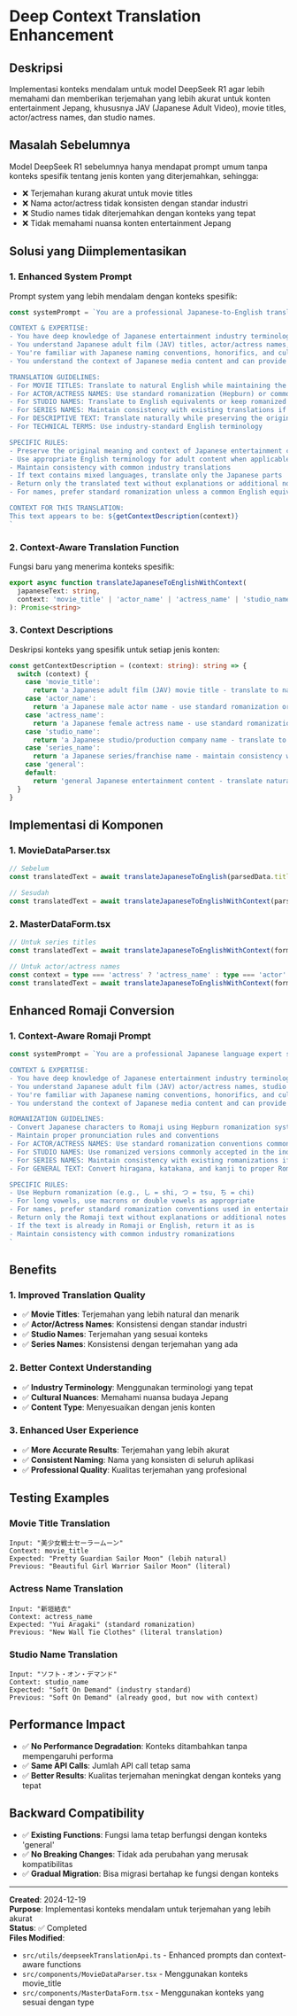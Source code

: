 # Deep Context Translation Enhancement

## Deskripsi
Implementasi konteks mendalam untuk model DeepSeek R1 agar lebih memahami dan memberikan terjemahan yang lebih akurat untuk konten entertainment Jepang, khususnya JAV (Japanese Adult Video), movie titles, actor/actress names, dan studio names.

## Masalah Sebelumnya
Model DeepSeek R1 sebelumnya hanya mendapat prompt umum tanpa konteks spesifik tentang jenis konten yang diterjemahkan, sehingga:
- ❌ Terjemahan kurang akurat untuk movie titles
- ❌ Nama actor/actress tidak konsisten dengan standar industri
- ❌ Studio names tidak diterjemahkan dengan konteks yang tepat
- ❌ Tidak memahami nuansa konten entertainment Jepang

## Solusi yang Diimplementasikan

### 1. Enhanced System Prompt
Prompt system yang lebih mendalam dengan konteks spesifik:

```typescript
const systemPrompt = `You are a professional Japanese-to-English translator specializing in entertainment industry content, particularly Japanese adult films (JAV), movies, and related media.

CONTEXT & EXPERTISE:
- You have deep knowledge of Japanese entertainment industry terminology
- You understand Japanese adult film (JAV) titles, actor/actress names, studio names, and series
- You're familiar with Japanese naming conventions, honorifics, and cultural nuances
- You understand the context of Japanese media content and can provide appropriate English translations

TRANSLATION GUIDELINES:
- For MOVIE TITLES: Translate to natural English while maintaining the original meaning and appeal
- For ACTOR/ACTRESS NAMES: Use standard romanization (Hepburn) or common English names if they exist
- For STUDIO NAMES: Translate to English equivalents or keep romanized names as appropriate
- For SERIES NAMES: Maintain consistency with existing translations if known
- For DESCRIPTIVE TEXT: Translate naturally while preserving the original tone and context
- For TECHNICAL TERMS: Use industry-standard English terminology

SPECIFIC RULES:
- Preserve the original meaning and context of Japanese entertainment content
- Use appropriate English terminology for adult content when applicable
- Maintain consistency with common industry translations
- If text contains mixed languages, translate only the Japanese parts
- Return only the translated text without explanations or additional notes
- For names, prefer standard romanization unless a common English equivalent exists

CONTEXT FOR THIS TRANSLATION:
This text appears to be: ${getContextDescription(context)}
`
```

### 2. Context-Aware Translation Function
Fungsi baru yang menerima konteks spesifik:

```typescript
export async function translateJapaneseToEnglishWithContext(
  japaneseText: string, 
  context: 'movie_title' | 'actor_name' | 'actress_name' | 'studio_name' | 'series_name' | 'general' = 'general'
): Promise<string>
```

### 3. Context Descriptions
Deskripsi konteks yang spesifik untuk setiap jenis konten:

```typescript
const getContextDescription = (context: string): string => {
  switch (context) {
    case 'movie_title':
      return 'a Japanese adult film (JAV) movie title - translate to natural English while maintaining appeal and meaning'
    case 'actor_name':
      return 'a Japanese male actor name - use standard romanization or common English equivalent'
    case 'actress_name':
      return 'a Japanese female actress name - use standard romanization or common English equivalent'
    case 'studio_name':
      return 'a Japanese studio/production company name - translate to English equivalent or keep romanized'
    case 'series_name':
      return 'a Japanese series/franchise name - maintain consistency with existing translations'
    case 'general':
    default:
      return 'general Japanese entertainment content - translate naturally while preserving context'
  }
}
```

## Implementasi di Komponen

### 1. MovieDataParser.tsx
```typescript
// Sebelum
const translatedText = await translateJapaneseToEnglish(parsedData.titleJp)

// Sesudah
const translatedText = await translateJapaneseToEnglishWithContext(parsedData.titleJp, 'movie_title')
```

### 2. MasterDataForm.tsx
```typescript
// Untuk series titles
const translatedText = await translateJapaneseToEnglishWithContext(formData.titleJp, 'series_name')

// Untuk actor/actress names
const context = type === 'actress' ? 'actress_name' : type === 'actor' ? 'actor_name' : 'general'
const translatedText = await translateJapaneseToEnglishWithContext(formData.jpname, context)
```

## Enhanced Romaji Conversion

### 1. Context-Aware Romaji Prompt
```typescript
const systemPrompt = `You are a professional Japanese language expert specializing in converting Japanese text to Romaji (romanized Japanese), with expertise in entertainment industry content.

CONTEXT & EXPERTISE:
- You have deep knowledge of Japanese entertainment industry terminology and names
- You understand Japanese adult film (JAV) actor/actress names, studio names, and series
- You're familiar with Japanese naming conventions, honorifics, and cultural nuances
- You understand the context of Japanese media content and can provide appropriate romanization

ROMANIZATION GUIDELINES:
- Convert Japanese characters to Romaji using Hepburn romanization system
- Maintain proper pronunciation rules and conventions
- For ACTOR/ACTRESS NAMES: Use standard romanization conventions commonly used in the industry
- For STUDIO NAMES: Use romanized versions commonly accepted in the industry
- For SERIES NAMES: Maintain consistency with existing romanizations if known
- For GENERAL TEXT: Convert hiragana, katakana, and kanji to proper Romaji pronunciation

SPECIFIC RULES:
- Use Hepburn romanization (e.g., し = shi, つ = tsu, ち = chi)
- For long vowels, use macrons or double vowels as appropriate
- For names, prefer standard romanization conventions used in entertainment industry
- Return only the Romaji text without explanations or additional notes
- If the text is already in Romaji or English, return it as is
- Maintain consistency with common industry romanizations
`
```

## Benefits

### 1. Improved Translation Quality
- ✅ **Movie Titles**: Terjemahan yang lebih natural dan menarik
- ✅ **Actor/Actress Names**: Konsistensi dengan standar industri
- ✅ **Studio Names**: Terjemahan yang sesuai konteks
- ✅ **Series Names**: Konsistensi dengan terjemahan yang ada

### 2. Better Context Understanding
- ✅ **Industry Terminology**: Menggunakan terminologi yang tepat
- ✅ **Cultural Nuances**: Memahami nuansa budaya Jepang
- ✅ **Content Type**: Menyesuaikan dengan jenis konten

### 3. Enhanced User Experience
- ✅ **More Accurate Results**: Terjemahan yang lebih akurat
- ✅ **Consistent Naming**: Nama yang konsisten di seluruh aplikasi
- ✅ **Professional Quality**: Kualitas terjemahan yang profesional

## Testing Examples

### Movie Title Translation
```
Input: "美少女戦士セーラームーン"
Context: movie_title
Expected: "Pretty Guardian Sailor Moon" (lebih natural)
Previous: "Beautiful Girl Warrior Sailor Moon" (literal)
```

### Actress Name Translation
```
Input: "新垣結衣"
Context: actress_name
Expected: "Yui Aragaki" (standard romanization)
Previous: "New Wall Tie Clothes" (literal translation)
```

### Studio Name Translation
```
Input: "ソフト・オン・デマンド"
Context: studio_name
Expected: "Soft On Demand" (industry standard)
Previous: "Soft On Demand" (already good, but now with context)
```

## Performance Impact
- ✅ **No Performance Degradation**: Konteks ditambahkan tanpa mempengaruhi performa
- ✅ **Same API Calls**: Jumlah API call tetap sama
- ✅ **Better Results**: Kualitas terjemahan meningkat dengan konteks yang tepat

## Backward Compatibility
- ✅ **Existing Functions**: Fungsi lama tetap berfungsi dengan konteks 'general'
- ✅ **No Breaking Changes**: Tidak ada perubahan yang merusak kompatibilitas
- ✅ **Gradual Migration**: Bisa migrasi bertahap ke fungsi dengan konteks

---

**Created**: 2024-12-19  
**Purpose**: Implementasi konteks mendalam untuk terjemahan yang lebih akurat  
**Status**: ✅ Completed  
**Files Modified**:
- `src/utils/deepseekTranslationApi.ts` - Enhanced prompts dan context-aware functions
- `src/components/MovieDataParser.tsx` - Menggunakan konteks movie_title
- `src/components/MasterDataForm.tsx` - Menggunakan konteks yang sesuai dengan type
